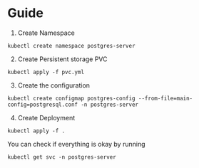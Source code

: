 # Guide

1. Create Namespace

```shell
kubectl create namespace postgres-server
```

2. Create Persistent storage PVC

```shell
kubectl apply -f pvc.yml
```

3. Create the configuration

```shell
kubectl create configmap postgres-config --from-file=main-config=postgresql.conf -n postgres-server
```

4. Create Deployment

```shell
kubectl apply -f .
```

You can check if everything is okay by running

```shell
kubectl get svc -n postgres-server
```